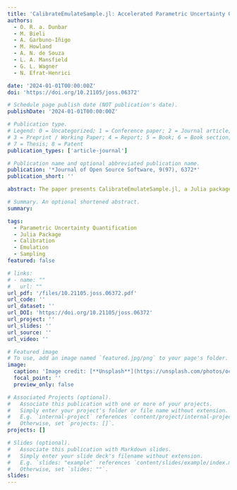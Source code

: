 ```yaml
---
title: 'CalibrateEmulateSample.jl: Accelerated Parametric Uncertainty Quantification'
authors:
  - O. R. a. Dunbar
  - M. Bieli
  - A. Garbuno-Iñigo
  - M. Howland
  - A. N. de Souza
  - L. A. Mansfield
  - G. L. Wagner
  - N. Efrat-Henrici

date: '2024-01-01T00:00:00Z'
doi: 'https://doi.org/10.21105/joss.06372'

# Schedule page publish date (NOT publication's date).
publishDate: '2024-01-01T00:00:00Z'

# Publication type.
# Legend: 0 = Uncategorized; 1 = Conference paper; 2 = Journal article;
# 3 = Preprint / Working Paper; 4 = Report; 5 = Book; 6 = Book section;
# 7 = Thesis; 8 = Patent
publication_types: ['article-journal']

# Publication name and optional abbreviated publication name.
publication: '*Journal of Open Source Software, 9(97), 6372*'
publication_short: ''

abstract: The paper presents CalibrateEmulateSample.jl, a Julia package designed to accelerate parametric uncertainty quantification. The package leverages advanced techniques to calibrate, emulate, and sample parameters efficiently, significantly reducing computational costs while maintaining high accuracy. This tool is essential for applications requiring rigorous uncertainty quantification, particularly in fields like climate modeling, engineering, and applied sciences.

# Summary. An optional shortened abstract.
summary: 

tags:
  - Parametric Uncertainty Quantification
  - Julia Package
  - Calibration
  - Emulation
  - Sampling
featured: false

# links:
# - name: ""
#   url: ""
url_pdf: '/files/10.21105.joss.06372.pdf'
url_code: ''
url_dataset: ''
url_DOI: 'https://doi.org/10.21105/joss.06372'
url_project: ''
url_slides: ''
url_source: ''
url_video: ''

# Featured image
# To use, add an image named `featured.jpg/png` to your page's folder.
image:
  caption: 'Image credit: [**Unsplash**](https://unsplash.com/photos/ocean)'
  focal_point: ''
  preview_only: false

# Associated Projects (optional).
#   Associate this publication with one or more of your projects.
#   Simply enter your project's folder or file name without extension.
#   E.g. `internal-project` references `content/project/internal-project/index.md`.
#   Otherwise, set `projects: []`.
projects: []

# Slides (optional).
#   Associate this publication with Markdown slides.
#   Simply enter your slide deck's filename without extension.
#   E.g. `slides: "example"` references `content/slides/example/index.md`.
#   Otherwise, set `slides: ""`.
slides:
---
```


